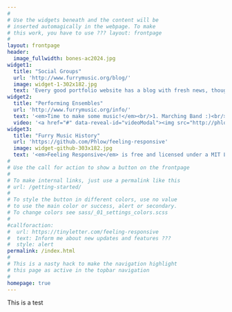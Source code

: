 ```yaml
---
#
# Use the widgets beneath and the content will be
# inserted automagically in the webpage. To make
# this work, you have to use ??? layout: frontpage
#
layout: frontpage
header:
  image_fullwidth: bones-ac2024.jpg
widget1:
  title: "Social Groups"
  url: 'http://www.furrymusic.org/blog/'
  image: widget-1-302x182.jpg
  text: 'Every good portfolio website has a blog with fresh news, thoughts and develop&shy;ments of your activities. <em>Feeling Responsive</em> offers you a fully functional blog with an archive page to give readers a quick overview of all your posts.'
widget2:
  title: "Performing Ensembles"
  url: 'http://www.furrymusic.org/info/'
  text: '<em>Time to make some music!</em><br/>1. Marching Band :)<br/>2. Big Band.<br/>3. Furry Choir.<br/>4. Disco Band.<br/>5. etc ...'
  video: '<a href="#" data-reveal-id="videoModal"><img src="http://phlow.github.io/feeling-responsive/images/start-video-feeling-responsive-302x182.jpg" width="302" height="182" alt=""/></a>'
widget3:
  title: "Furry Music History"
  url: 'https://github.com/Phlow/feeling-responsive'
  image: widget-github-303x182.jpg
  text: '<em>Feeling Responsive</em> is free and licensed under a MIT License. Make it your own and start building. The code is well-documented and explains you how it works.'
#
# Use the call for action to show a button on the frontpage
#
# To make internal links, just use a permalink like this
# url: /getting-started/
#
# To style the button in different colors, use no value
# to use the main color or success, alert or secondary.
# To change colors see sass/_01_settings_colors.scss
#
#callforaction:
#  url: https://tinyletter.com/feeling-responsive
#  text: Inform me about new updates and features ???
#  style: alert
permalink: /index.html
#
# This is a nasty hack to make the navigation highlight
# this page as active in the topbar navigation
#
homepage: true
---
```


This is a test
